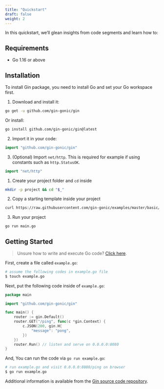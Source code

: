```yaml
---
title: "Quickstart"
draft: false
weight: 2
---
```


In this quickstart, we’ll glean insights from code segments and learn how to:

## Requirements

- Go 1.16 or above

## Installation

To install Gin package, you need to install Go and set your Go workspace first.

1. Download and install it:

```sh
go get -u github.com/gin-gonic/gin
```

Or install:

```sh
go install github.com/gin-gonic/gin@latest
```

2. Import it in your code:

```go
import "github.com/gin-gonic/gin"
```

3. (Optional) Import `net/http`. This is required for example if using constants such as `http.StatusOK`.

```go
import "net/http"
```

1. Create your project folder and `cd` inside

```sh
mkdir -p project && cd "$_"
```

2. Copy a starting template inside your project

```sh
curl https://raw.githubusercontent.com/gin-gonic/examples/master/basic/main.go > main.go
```

3. Run your project

```sh
go run main.go
```

## Getting Started

> Unsure how to write and execute Go code? [Click here](https://golang.org/doc/code.html).

First, create a file called `example.go`:

```sh
# assume the following codes in example.go file
$ touch example.go
```

Next, put the following code inside of `example.go`:

```go
package main

import "github.com/gin-gonic/gin"

func main() {
	router := gin.Default()
	router.GET("/ping", func(c *gin.Context) {
		c.JSON(200, gin.H{
			"message": "pong",
		})
	})
	router.Run() // listen and serve on 0.0.0.0:8080
}
```

And, You can run the code via `go run example.go`:

```sh
# run example.go and visit 0.0.0.0:8080/ping on browser
$ go run example.go
```

Additional information is available from the [Gin source code repository](https://github.com/gin-gonic/gin/blob/master/docs/doc.md).
